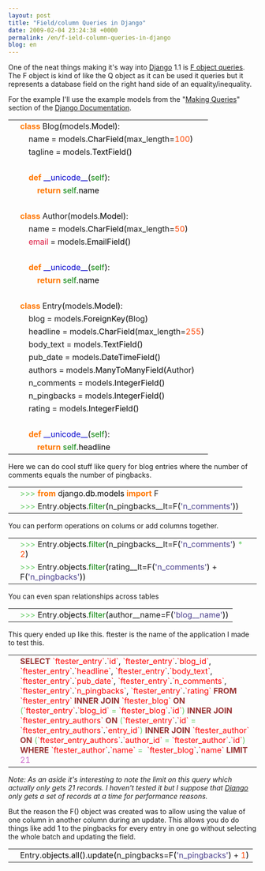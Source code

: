 ```yaml
---
layout: post
title: "Field/column Queries in Django"
date: 2009-02-04 23:24:38 +0000
permalink: /en/f-ield-column-queries-in-django
blog: en
---
```


<p>One of the neat things making it's way into <a href="http://www.djangoproject.com/" title="Django">Django</a> 1.1 is <a href="http://docs.djangoproject.com/en/dev/topics/db/queries/#filters-can-reference-fields-on-the-model">F object queries</a>. The F object is kind of like the Q object as it can be used it queries but it represents a database field on the right hand side of an equality/inequality.</p>

<p>For the example I'll use the example models from the &quot;<a href="http://docs.djangoproject.com/en/dev/topics/db/queries/">Making Queries</a>&quot; section of the <a href="http://docs.djangoproject.com/en/dev/">Django Documentation</a>.

<div class="codeblock amc_python amc_long"><table><tr class="amc_code_odd"><td class="amc_line"><div class="amc1"></div></td><td><span style="color: #ff7700;font-weight:bold;">class</span> Blog<span style="color: black;">&#40;</span>models.<span style="color: black;">Model</span><span style="color: black;">&#41;</span>:<br /></td></tr><tr class="amc_code_even"><td class="amc_line"><div class="amc2"></div></td><td>&nbsp; &nbsp; name = models.<span style="color: black;">CharField</span><span style="color: black;">&#40;</span>max_length=<span style="color: #ff4500;">100</span><span style="color: black;">&#41;</span><br /></td></tr><tr class="amc_code_odd"><td class="amc_line"><div class="amc3"></div></td><td>&nbsp; &nbsp; tagline = models.<span style="color: black;">TextField</span><span style="color: black;">&#40;</span><span style="color: black;">&#41;</span><br /></td></tr><tr class="amc_code_even"><td class="amc_line"><div class="amc4"></div></td><td><br /></td></tr><tr class="amc_code_odd"><td class="amc_line"><div class="amc5"></div></td><td>&nbsp; &nbsp; <span style="color: #ff7700;font-weight:bold;">def</span> <span style="color: #0000cd;">__unicode__</span><span style="color: black;">&#40;</span><span style="color: #008000;">self</span><span style="color: black;">&#41;</span>:<br /></td></tr><tr class="amc_code_even"><td class="amc_line"><div class="amc6"></div></td><td>&nbsp; &nbsp; &nbsp; &nbsp; <span style="color: #ff7700;font-weight:bold;">return</span> <span style="color: #008000;">self</span>.<span style="color: black;">name</span><br /></td></tr><tr class="amc_code_odd"><td class="amc_line"><div class="amc7"></div></td><td><br /></td></tr><tr class="amc_code_even"><td class="amc_line"><div class="amc8"></div></td><td><span style="color: #ff7700;font-weight:bold;">class</span> Author<span style="color: black;">&#40;</span>models.<span style="color: black;">Model</span><span style="color: black;">&#41;</span>:<br /></td></tr><tr class="amc_code_odd"><td class="amc_line"><div class="amc9"></div></td><td>&nbsp; &nbsp; name = models.<span style="color: black;">CharField</span><span style="color: black;">&#40;</span>max_length=<span style="color: #ff4500;">50</span><span style="color: black;">&#41;</span><br /></td></tr><tr class="amc_code_even"><td class="amc_line"><div class="amc0"><div class="amc1"></div></div></td><td>&nbsp; &nbsp; <span style="color: #dc143c;">email</span> = models.<span style="color: black;">EmailField</span><span style="color: black;">&#40;</span><span style="color: black;">&#41;</span><br /></td></tr><tr class="amc_code_odd"><td class="amc_line"><div class="amc1"><div class="amc1"></div></div></td><td><br /></td></tr><tr class="amc_code_even"><td class="amc_line"><div class="amc2"><div class="amc1"></div></div></td><td>&nbsp; &nbsp; <span style="color: #ff7700;font-weight:bold;">def</span> <span style="color: #0000cd;">__unicode__</span><span style="color: black;">&#40;</span><span style="color: #008000;">self</span><span style="color: black;">&#41;</span>:<br /></td></tr><tr class="amc_code_odd"><td class="amc_line"><div class="amc3"><div class="amc1"></div></div></td><td>&nbsp; &nbsp; &nbsp; &nbsp; <span style="color: #ff7700;font-weight:bold;">return</span> <span style="color: #008000;">self</span>.<span style="color: black;">name</span><br /></td></tr><tr class="amc_code_even"><td class="amc_line"><div class="amc4"><div class="amc1"></div></div></td><td><br /></td></tr><tr class="amc_code_odd"><td class="amc_line"><div class="amc5"><div class="amc1"></div></div></td><td><span style="color: #ff7700;font-weight:bold;">class</span> Entry<span style="color: black;">&#40;</span>models.<span style="color: black;">Model</span><span style="color: black;">&#41;</span>:<br /></td></tr><tr class="amc_code_even"><td class="amc_line"><div class="amc6"><div class="amc1"></div></div></td><td>&nbsp; &nbsp; blog = models.<span style="color: black;">ForeignKey</span><span style="color: black;">&#40;</span>Blog<span style="color: black;">&#41;</span><br /></td></tr><tr class="amc_code_odd"><td class="amc_line"><div class="amc7"><div class="amc1"></div></div></td><td>&nbsp; &nbsp; headline = models.<span style="color: black;">CharField</span><span style="color: black;">&#40;</span>max_length=<span style="color: #ff4500;">255</span><span style="color: black;">&#41;</span><br /></td></tr><tr class="amc_code_even"><td class="amc_line"><div class="amc8"><div class="amc1"></div></div></td><td>&nbsp; &nbsp; body_text = models.<span style="color: black;">TextField</span><span style="color: black;">&#40;</span><span style="color: black;">&#41;</span><br /></td></tr><tr class="amc_code_odd"><td class="amc_line"><div class="amc9"><div class="amc1"></div></div></td><td>&nbsp; &nbsp; pub_date = models.<span style="color: black;">DateTimeField</span><span style="color: black;">&#40;</span><span style="color: black;">&#41;</span><br /></td></tr><tr class="amc_code_even"><td class="amc_line"><div class="amc0"><div class="amc2"></div></div></td><td>&nbsp; &nbsp; authors = models.<span style="color: black;">ManyToManyField</span><span style="color: black;">&#40;</span>Author<span style="color: black;">&#41;</span><br /></td></tr><tr class="amc_code_odd"><td class="amc_line"><div class="amc1"><div class="amc2"></div></div></td><td>&nbsp; &nbsp; n_comments = models.<span style="color: black;">IntegerField</span><span style="color: black;">&#40;</span><span style="color: black;">&#41;</span><br /></td></tr><tr class="amc_code_even"><td class="amc_line"><div class="amc2"><div class="amc2"></div></div></td><td>&nbsp; &nbsp; n_pingbacks = models.<span style="color: black;">IntegerField</span><span style="color: black;">&#40;</span><span style="color: black;">&#41;</span><br /></td></tr><tr class="amc_code_odd"><td class="amc_line"><div class="amc3"><div class="amc2"></div></div></td><td>&nbsp; &nbsp; rating = models.<span style="color: black;">IntegerField</span><span style="color: black;">&#40;</span><span style="color: black;">&#41;</span><br /></td></tr><tr class="amc_code_even"><td class="amc_line"><div class="amc4"><div class="amc2"></div></div></td><td><br /></td></tr><tr class="amc_code_odd"><td class="amc_line"><div class="amc5"><div class="amc2"></div></div></td><td>&nbsp; &nbsp; <span style="color: #ff7700;font-weight:bold;">def</span> <span style="color: #0000cd;">__unicode__</span><span style="color: black;">&#40;</span><span style="color: #008000;">self</span><span style="color: black;">&#41;</span>:<br /></td></tr><tr class="amc_code_even"><td class="amc_line"><div class="amc6"><div class="amc2"></div></div></td><td>&nbsp; &nbsp; &nbsp; &nbsp; <span style="color: #ff7700;font-weight:bold;">return</span> <span style="color: #008000;">self</span>.<span style="color: black;">headline</span></td></tr></table></div>

<p>Here we can do cool stuff like query for blog entries where the number of comments equals the number of pingbacks.</p>

<div class="codeblock amc_python amc_short"><table><tr class="amc_code_odd"><td class="amc_line"><div class="amc1"></div></td><td><span style="color: #66cc66;">&gt;&gt;&gt;</span> <span style="color: #ff7700;font-weight:bold;">from</span> django.<span style="color: black;">db</span>.<span style="color: black;">models</span> <span style="color: #ff7700;font-weight:bold;">import</span> F<br /></td></tr><tr class="amc_code_even"><td class="amc_line"><div class="amc2"></div></td><td><span style="color: #66cc66;">&gt;&gt;&gt;</span> Entry.<span style="color: black;">objects</span>.<span style="color: #008000;">filter</span><span style="color: black;">&#40;</span>n_pingbacks__lt=F<span style="color: black;">&#40;</span><span style="color: #483d8b;">'n_comments'</span><span style="color: black;">&#41;</span><span style="color: black;">&#41;</span></td></tr></table></div>

<p>You can perform operations on colums or add columns together.</p>

<div class="codeblock amc_python amc_short"><table><tr class="amc_code_odd"><td class="amc_line"><div class="amc1"></div></td><td><span style="color: #66cc66;">&gt;&gt;&gt;</span> Entry.<span style="color: black;">objects</span>.<span style="color: #008000;">filter</span><span style="color: black;">&#40;</span>n_pingbacks__lt=F<span style="color: black;">&#40;</span><span style="color: #483d8b;">'n_comments'</span><span style="color: black;">&#41;</span> <span style="color: #66cc66;">*</span> <span style="color: #ff4500;">2</span><span style="color: black;">&#41;</span><br /></td></tr><tr class="amc_code_even"><td class="amc_line"><div class="amc2"></div></td><td><span style="color: #66cc66;">&gt;&gt;&gt;</span> Entry.<span style="color: black;">objects</span>.<span style="color: #008000;">filter</span><span style="color: black;">&#40;</span>rating__lt=F<span style="color: black;">&#40;</span><span style="color: #483d8b;">'n_comments'</span><span style="color: black;">&#41;</span> + F<span style="color: black;">&#40;</span><span style="color: #483d8b;">'n_pingbacks'</span><span style="color: black;">&#41;</span><span style="color: black;">&#41;</span></td></tr></table></div>

<p>You can even span relationships across tables</p>

<div class="codeblock amc_python amc_short"><table><tr class="amc_code_odd"><td class="amc_line"><div class="amc1"></div></td><td><span style="color: #66cc66;">&gt;&gt;&gt;</span> Entry.<span style="color: black;">objects</span>.<span style="color: #008000;">filter</span><span style="color: black;">&#40;</span>author__name=F<span style="color: black;">&#40;</span><span style="color: #483d8b;">'blog__name'</span><span style="color: black;">&#41;</span><span style="color: black;">&#41;</span></td></tr></table></div>

<p>This query ended up like this. ftester is the name of the application I made to test this.</p>

<div class="codeblock amc_sql amc_short"><table><tr class="amc_code_odd"><td class="amc_line"><div class="amc1"></div></td><td><span style="color: #993333; font-weight: bold;">SELECT</span> <span style="color: #ff0000;">`ftester_entry`</span>.<span style="color: #ff0000;">`id`</span>, <span style="color: #ff0000;">`ftester_entry`</span>.<span style="color: #ff0000;">`blog_id`</span>, <span style="color: #ff0000;">`ftester_entry`</span>.<span style="color: #ff0000;">`headline`</span>, <span style="color: #ff0000;">`ftester_entry`</span>.<span style="color: #ff0000;">`body_text`</span>, <span style="color: #ff0000;">`ftester_entry`</span>.<span style="color: #ff0000;">`pub_date`</span>, <span style="color: #ff0000;">`ftester_entry`</span>.<span style="color: #ff0000;">`n_comments`</span>, <span style="color: #ff0000;">`ftester_entry`</span>.<span style="color: #ff0000;">`n_pingbacks`</span>, <span style="color: #ff0000;">`ftester_entry`</span>.<span style="color: #ff0000;">`rating`</span> <span style="color: #993333; font-weight: bold;">FROM</span> <span style="color: #ff0000;">`ftester_entry`</span> <span style="color: #993333; font-weight: bold;">INNER</span> <span style="color: #993333; font-weight: bold;">JOIN</span> <span style="color: #ff0000;">`ftester_blog`</span> <span style="color: #993333; font-weight: bold;">ON</span> <span style="color: #66cc66;">&#40;</span><span style="color: #ff0000;">`ftester_entry`</span>.<span style="color: #ff0000;">`blog_id`</span> <span style="color: #66cc66;">=</span> <span style="color: #ff0000;">`ftester_blog`</span>.<span style="color: #ff0000;">`id`</span><span style="color: #66cc66;">&#41;</span> <span style="color: #993333; font-weight: bold;">INNER</span> <span style="color: #993333; font-weight: bold;">JOIN</span> <span style="color: #ff0000;">`ftester_entry_authors`</span> <span style="color: #993333; font-weight: bold;">ON</span> <span style="color: #66cc66;">&#40;</span><span style="color: #ff0000;">`ftester_entry`</span>.<span style="color: #ff0000;">`id`</span> <span style="color: #66cc66;">=</span> <span style="color: #ff0000;">`ftester_entry_authors`</span>.<span style="color: #ff0000;">`entry_id`</span><span style="color: #66cc66;">&#41;</span> <span style="color: #993333; font-weight: bold;">INNER</span> <span style="color: #993333; font-weight: bold;">JOIN</span> <span style="color: #ff0000;">`ftester_author`</span> <span style="color: #993333; font-weight: bold;">ON</span> <span style="color: #66cc66;">&#40;</span><span style="color: #ff0000;">`ftester_entry_authors`</span>.<span style="color: #ff0000;">`author_id`</span> <span style="color: #66cc66;">=</span> <span style="color: #ff0000;">`ftester_author`</span>.<span style="color: #ff0000;">`id`</span><span style="color: #66cc66;">&#41;</span> <span style="color: #993333; font-weight: bold;">WHERE</span> <span style="color: #ff0000;">`ftester_author`</span>.<span style="color: #ff0000;">`name`</span> <span style="color: #66cc66;">=</span> &nbsp;<span style="color: #ff0000;">`ftester_blog`</span>.<span style="color: #ff0000;">`name`</span> <span style="color: #993333; font-weight: bold;">LIMIT</span> <span style="color: #cc66cc;">21</span></td></tr></table></div>

<p><em>Note: As an aside it's interesting to note the limit on this query which actually only gets 21 records. I haven't tested it but I suppose that <a href="http://www.djangoproject.com/" title="Django">Django</a> only gets a set of records at a time for performance reasons.</em></p>

<p>But the reason the F() object was created was to allow using the value of one column in another column during an update. This allows you do do things like add 1 to the pingbacks for every entry in one go without selecting the whole batch and updating the field.</p>

<div class="codeblock amc_python amc_short"><table><tr class="amc_code_odd"><td class="amc_line"><div class="amc1"></div></td><td>Entry.<span style="color: black;">objects</span>.<span style="color: black;">all</span><span style="color: black;">&#40;</span><span style="color: black;">&#41;</span>.<span style="color: black;">update</span><span style="color: black;">&#40;</span>n_pingbacks=F<span style="color: black;">&#40;</span><span style="color: #483d8b;">'n_pingbacks'</span><span style="color: black;">&#41;</span> + <span style="color: #ff4500;">1</span><span style="color: black;">&#41;</span></td></tr></table></div></p>
<div class="sharethis">
        <script type="text/javascript" language="javascript">
          SHARETHIS.addEntry( {
            title : 'Field/column Queries in Django',
              url   : 'http://www.ianlewis.org/en/f-ield-column-queries-in-django'}, 
            { button: true }
          ) ;
        </script></div>
